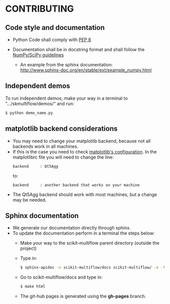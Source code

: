 # CONTRIBUTING

## Code style and documentation

* Python Code shall comply with [PEP 8](https://www.python.org/dev/peps/pep-0008/)

* Documentation shall be in docstring format and shall follow the
  [NumPy/SciPy guidelines](https://github.com/numpy/numpy/blob/master/doc/HOWTO_DOCUMENT.rst.txt)

  - An example from the sphinx documentation:  
    http://www.sphinx-doc.org/en/stable/ext/example_numpy.html

## Independent demos

To run independent demos, make your way in a terminal to ".../skmultiflow/demos/" and run:

``` bash
$ python demo_name.py
```

## matplotlib backend considerations

* You may need to change your matplotlib backend, because not all backends work
in all machines.
* If this is the case you need to check
[matplotlib's configuration](https://matplotlib.org/users/customizing.html).
In the matplotlibrc file you will need to change the line:  
    ```
    backend     : Qt5Agg  
    ```
    to:  
    ```
    backend     : another backend that works on your machine
    ```  
* The Qt5Agg backend should work with most machines, but a change may be needed.

## Sphinx documentation

* We generate our documentation directly through sphinx.
* To update the documentation perform in a terminal the steps below:
    * Make your way to the scikit-multiflow parent directory (outside the project)
    * Type in:  
      ``` bash
      $ sphinx-apidoc -o scikit-multiflow/docs scikit-multiflow/ -e -f
      ```

    * Go to scikit-multiflow/docs and type in:  
      ``` bash
      $ make html
      ```
    * The git-hub pages is generated using the **gh-pages** branch.
